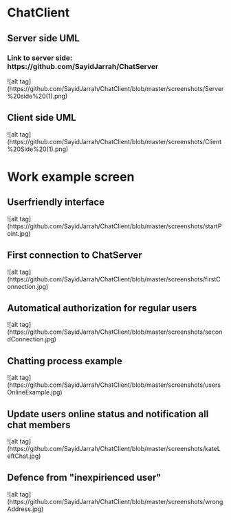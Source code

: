 # ChatClient


<H2>Server side UML</H2>
<H3>Link to server side: https://github.com/SayidJarrah/ChatServer</H3>
![alt tag](https://github.com/SayidJarrah/ChatClient/blob/master/screenshots/Server%20side%20(1).png)
<H2>Client side UML</H2>
![alt tag](https://github.com/SayidJarrah/ChatClient/blob/master/screenshots/Client%20Side%20(1).png)
<H1>Work example screen</H1>

<H2>Userfriendly interface</H2>
![alt tag](https://github.com/SayidJarrah/ChatClient/blob/master/screenshots/startPoint.jpg)

<H2>First connection to ChatServer</H2>
![alt tag](https://github.com/SayidJarrah/ChatClient/blob/master/screenshots/firstConnection.jpg)

<H2>Automatical authorization for regular users</H2>
![alt tag](https://github.com/SayidJarrah/ChatClient/blob/master/screenshots/secondConnection.jpg)


<H2>Chatting process example</H2>
![alt tag](https://github.com/SayidJarrah/ChatClient/blob/master/screenshots/usersOnlineExample.jpg)

<H2>Update users online status and notification all chat members</H2>
![alt tag](https://github.com/SayidJarrah/ChatClient/blob/master/screenshots/kateLeftChat.jpg)

<H2>Defence from "inexpirienced user"</H2>
![alt tag](https://github.com/SayidJarrah/ChatClient/blob/master/screenshots/wrongAddress.jpg)


